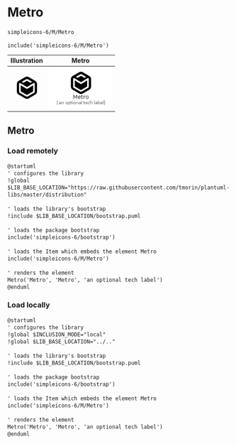 # Metro


```text
simpleicons-6/M/Metro
```

```text
include('simpleicons-6/M/Metro')
```



| Illustration | Metro |
| :---: | :---: |
| ![illustration for Illustration](../../simpleicons-6/M/Metro.png) | ![illustration for Metro](../../simpleicons-6/M/Metro.Local.png) |




## Metro

### Load remotely
```plantuml
@startuml
' configures the library
!global $LIB_BASE_LOCATION="https://raw.githubusercontent.com/tmorin/plantuml-libs/master/distribution"

' loads the library's bootstrap
!include $LIB_BASE_LOCATION/bootstrap.puml

' loads the package bootstrap
include('simpleicons-6/bootstrap')

' loads the Item which embeds the element Metro
include('simpleicons-6/M/Metro')

' renders the element
Metro('Metro', 'Metro', 'an optional tech label')
@enduml
```

### Load locally
```plantuml
@startuml
' configures the library
!global $INCLUSION_MODE="local"
!global $LIB_BASE_LOCATION="../.."

' loads the library's bootstrap
!include $LIB_BASE_LOCATION/bootstrap.puml

' loads the package bootstrap
include('simpleicons-6/bootstrap')

' loads the Item which embeds the element Metro
include('simpleicons-6/M/Metro')

' renders the element
Metro('Metro', 'Metro', 'an optional tech label')
@enduml
```

